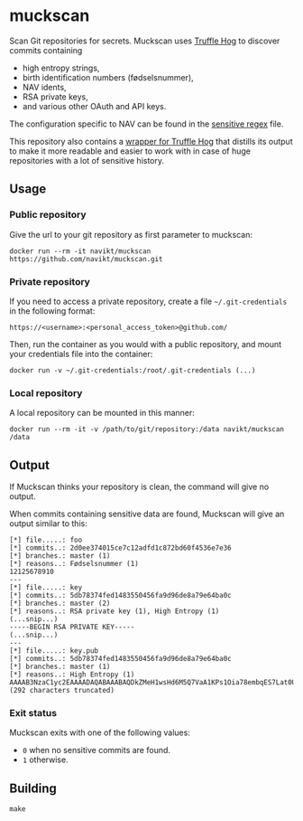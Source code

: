 # muckscan

Scan Git repositories for secrets. Muckscan uses
[Truffle Hog](https://github.com/dxa4481/truffleHog)
to discover commits containing

* high entropy strings,
* birth identification numbers (fødselsnummer),
* NAV idents,
* RSA private keys,
* and various other OAuth and API keys.

The configuration specific to NAV can be found in the
[sensitive regex](sensitive-regex.json) file.

This repository also contains a [wrapper for Truffle Hog](truffletool.go) that
distills its output to make it more readable and easier to work with in case of
huge repositories with a lot of sensitive history.

## Usage

### Public repository
Give the url to your git repository as first parameter to muckscan:
```
docker run --rm -it navikt/muckscan https://github.com/navikt/muckscan.git
```

### Private repository
If you need to access a private repository, create a file `~/.git-credentials`
in the following format:
```
https://<username>:<personal_access_token>@github.com/
```

Then, run the container as you would with a public repository, and mount your
credentials file into the container:
```
docker run -v ~/.git-credentials:/root/.git-credentials (...)
```

### Local repository
A local repository can be mounted in this manner: 

```
docker run --rm -it -v /path/to/git/repository:/data navikt/muckscan /data
```

## Output

If Muckscan thinks your repository is clean, the command will give no output.

When commits containing sensitive data are found, Muckscan will give an output
similar to this:

```
[*] file.....: foo
[*] commits..: 2d0ee374015ce7c12adfd1c872bd60f4536e7e36
[*] branches.: master (1)
[*] reasons..: Fødselsnummer (1)
12125678910
---
[*] file.....: key
[*] commits..: 5db78374fed1483550456fa9d96de8a79e64ba0c
[*] branches.: master (2)
[*] reasons..: RSA private key (1), High Entropy (1)
(...snip...)
-----BEGIN RSA PRIVATE KEY-----
(...snip...)
---
[*] file.....: key.pub
[*] commits..: 5db78374fed1483550456fa9d96de8a79e64ba0c
[*] branches.: master (1)
[*] reasons..: High Entropy (1)
AAAAB3NzaC1yc2EAAAADAQABAAABAQDkZMeH1wsHd6M5Q7VaA1KPs1Oia78embqES7Lat0U+VF60q2p2...(292 characters truncated)
```

### Exit status

Muckscan exits with one of the following values:

* `0` when no sensitive commits are found.
* `1` otherwise.

## Building

```
make
```
